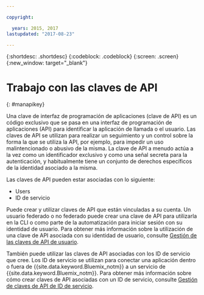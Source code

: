 ```yaml
---

copyright:

  years: 2015, 2017
lastupdated: "2017-08-23"

---
```


{:shortdesc: .shortdesc}
{:codeblock: .codeblock}
{:screen: .screen}
{:new_window: target="_blank"}

# Trabajo con las claves de API
{: #manapikey}

Una clave de interfaz de programación de aplicaciones (clave de API) es un código exclusivo que se pasa en una interfaz de programación de aplicaciones (API) para identificar la aplicación de llamada o el usuario. Las claves de API se utilizan para realizar un seguimiento y un control sobre la forma la que se utiliza la API, por ejemplo, para impedir un uso malintencionado o abusivo de la misma. La clave de API a menudo actúa a la vez como un identificador exclusivo y como una señal secreta para la autenticación, y habitualmente tiene un conjunto de derechos específicos de la identidad asociado a la misma.

Las claves de API pueden estar asociadas con lo siguiente:

* Users
* ID de servicio

Puede crear y utilizar claves de API que están vinculadas a su cuenta. Un usuario federado o no federado puede crear una clave de API para utilizarla en la CLI o como parte de la automatización para iniciar sesión con su identidad de usuario. Para obtener más información sobre la utilización de una clave de API asociada con su identidad de usuario, consulte [Gestión de las claves de API de usuario](userid_keys.html).

También puede utilizar las claves de API asociadas con los ID de servicio que cree. Los ID de servicio se utilizan para conectar una aplicación dentro o fuera de {{site.data.keyword.Bluemix_notm}} a un servicio de {{site.data.keyword.Bluemix_notm}}. Para obtener más información sobre cómo crear claves de API asociadas con un ID de servicio, consulte [Gestión de claves de API de ID de servicio](serviceid_keys.html).


